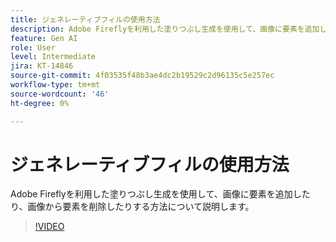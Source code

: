 ```yaml
---
title: ジェネレーティブフィルの使用方法
description: Adobe Fireflyを利用した塗りつぶし生成を使用して、画像に要素を追加したり、画像から要素を削除したりする方法について説明します
feature: Gen AI
role: User
level: Intermediate
jira: KT-14846
source-git-commit: 4f03535f48b3ae4dc2b19529c2d96135c5e257ec
workflow-type: tm+mt
source-wordcount: '46'
ht-degree: 0%

---
```


# ジェネレーティブフィルの使用方法

Adobe Fireflyを利用した塗りつぶし生成を使用して、画像に要素を追加したり、画像から要素を削除したりする方法について説明します。

>[!VIDEO](https://video.tv.adobe.com/v/3427020?quality=12&learn=on&hidetitle=true)

